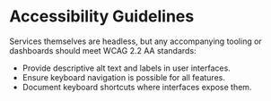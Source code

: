 # Accessibility Guidelines

Services themselves are headless, but any accompanying tooling or dashboards should meet WCAG 2.2 AA standards:

- Provide descriptive alt text and labels in user interfaces.
- Ensure keyboard navigation is possible for all features.
- Document keyboard shortcuts where interfaces expose them.
